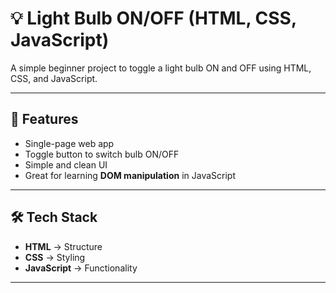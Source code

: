 # 💡 Light Bulb ON/OFF (HTML, CSS, JavaScript)

A simple beginner project to toggle a light bulb ON and OFF using HTML, CSS, and JavaScript.  

---

## 📌 Features
- Single-page web app  
- Toggle button to switch bulb ON/OFF  
- Simple and clean UI  
- Great for learning **DOM manipulation** in JavaScript  

---

## 🛠️ Tech Stack
- **HTML** → Structure  
- **CSS** → Styling  
- **JavaScript** → Functionality  

---

